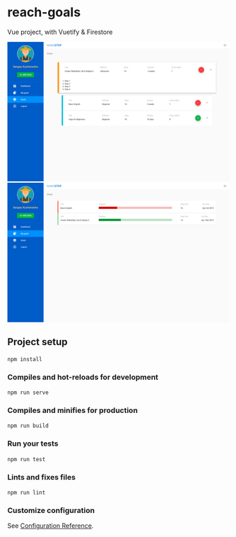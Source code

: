 # reach-goals

Vue project, with Vuetify & Firestore

![alt text](https://raw.githubusercontent.com/cherenkor/reach-goals/master/goals.png)
![alt text](https://raw.githubusercontent.com/cherenkor/reach-goals/master/my-goals.png)


## Project setup

```
npm install
```

### Compiles and hot-reloads for development
```
npm run serve
```

### Compiles and minifies for production
```
npm run build
```

### Run your tests
```
npm run test
```

### Lints and fixes files
```
npm run lint
```

### Customize configuration
See [Configuration Reference](https://cli.vuejs.org/config/).
